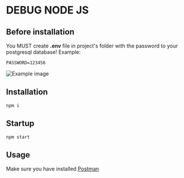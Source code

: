 # DEBUG NODE JS

## Before installation

You MUST create **.env** file in project's folder with the password to your postgresql database! 
Example:
```
PASSWORD=123456
```
![Example image](https://imgur.com/ldnA02g)

## Installation

```
npm i
```

## Startup

```
npm start
```

## Usage
Make sure you have installed [Postman](https://www.postman.com/downloads/)

